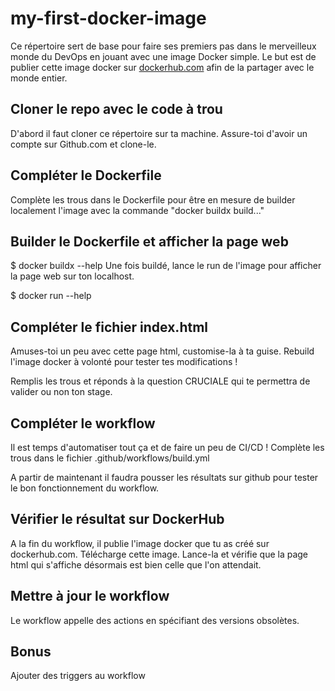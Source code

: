 # my-first-docker-image
Ce répertoire sert de base pour faire ses premiers pas dans le merveilleux monde du DevOps en jouant avec une image Docker simple.
Le but est de publier cette image docker sur [dockerhub.com](https://hub.docker.com/) afin de la partager avec le monde entier.

## Cloner le repo avec le code à trou
D'abord il faut cloner ce répertoire sur ta machine.
Assure-toi d'avoir un compte sur Github.com et clone-le.

## Compléter le Dockerfile
Complète les trous dans le Dockerfile pour être en mesure de builder localement l'image avec la commande "docker buildx build..."

## Builder le Dockerfile et afficher la page web
$ docker buildx --help
Une fois buildé, lance le run de l'image pour afficher la page web sur ton localhost.

$ docker run --help

## Compléter le fichier index.html
Amuses-toi un peu avec cette page html, customise-la à ta guise.
Rebuild l'image docker à volonté pour tester tes modifications !

Remplis les trous et réponds à la question CRUCIALE qui te permettra de valider ou non ton stage.

## Compléter le workflow
Il est temps d'automatiser tout ça et de faire un peu de CI/CD !
Complète les trous dans le fichier .github/workflows/build.yml

A partir de maintenant il faudra pousser les résultats sur github pour tester le bon fonctionnement du workflow.

## Vérifier le résultat sur DockerHub
A la fin du workflow, il publie l'image docker que tu as créé sur dockerhub.com. Télécharge cette image. Lance-la et vérifie que la page html qui s'affiche désormais est bien celle que l'on attendait.

## Mettre à jour le workflow
Le workflow appelle des actions en spécifiant des versions obsolètes. 

## Bonus
Ajouter des triggers au workflow
